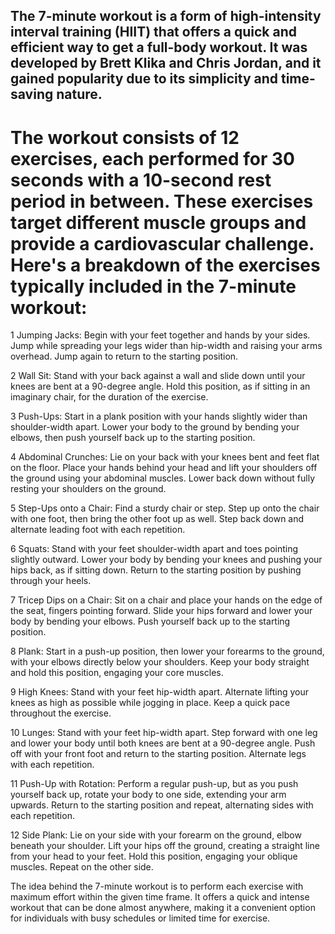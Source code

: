 ## The 7-minute workout is a form of high-intensity interval training (HIIT) that offers a quick and efficient way to get a full-body workout. It was developed by Brett Klika and Chris Jordan, and it gained popularity due to its simplicity and time-saving nature.

# The workout consists of 12 exercises, each performed for 30 seconds with a 10-second rest period in between. These exercises target different muscle groups and provide a cardiovascular challenge. Here's a breakdown of the exercises typically included in the 7-minute workout:

1 Jumping Jacks: Begin with your feet together and hands by your sides. Jump while spreading your legs wider than hip-width and raising your arms overhead. Jump again to return to the starting position.

2 Wall Sit: Stand with your back against a wall and slide down until your knees are bent at a 90-degree angle. Hold this position, as if sitting in an imaginary chair, for the duration of the exercise.

3 Push-Ups: Start in a plank position with your hands slightly wider than shoulder-width apart. Lower your body to the ground by bending your elbows, then push yourself back up to the starting position.

4 Abdominal Crunches: Lie on your back with your knees bent and feet flat on the floor. Place your hands behind your head and lift your shoulders off the ground using your abdominal muscles. Lower back down without fully resting your shoulders on the ground.

5 Step-Ups onto a Chair: Find a sturdy chair or step. Step up onto the chair with one foot, then bring the other foot up as well. Step back down and alternate leading foot with each repetition.

6 Squats: Stand with your feet shoulder-width apart and toes pointing slightly outward. Lower your body by bending your knees and pushing your hips back, as if sitting down. Return to the starting position by pushing through your heels.

7 Tricep Dips on a Chair: Sit on a chair and place your hands on the edge of the seat, fingers pointing forward. Slide your hips forward and lower your body by bending your elbows. Push yourself back up to the starting position.

8 Plank: Start in a push-up position, then lower your forearms to the ground, with your elbows directly below your shoulders. Keep your body straight and hold this position, engaging your core muscles.

9 High Knees: Stand with your feet hip-width apart. Alternate lifting your knees as high as possible while jogging in place. Keep a quick pace throughout the exercise.

10 Lunges: Stand with your feet hip-width apart. Step forward with one leg and lower your body until both knees are bent at a 90-degree angle. Push off with your front foot and return to the starting position. Alternate legs with each repetition.

11 Push-Up with Rotation: Perform a regular push-up, but as you push yourself back up, rotate your body to one side, extending your arm upwards. Return to the starting position and repeat, alternating sides with each repetition.

12 Side Plank: Lie on your side with your forearm on the ground, elbow beneath your shoulder. Lift your hips off the ground, creating a straight line from your head to your feet. Hold this position, engaging your oblique muscles. Repeat on the other side.

The idea behind the 7-minute workout is to perform each exercise with maximum effort within the given time frame. It offers a quick and intense workout that can be done almost anywhere, making it a convenient option for individuals with busy schedules or limited time for exercise.
